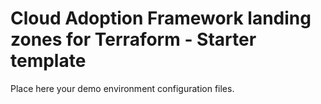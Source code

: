 # Cloud Adoption Framework landing zones for Terraform - Starter template

Place here your demo environment configuration files.
